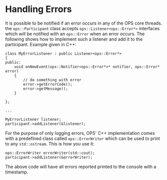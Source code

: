 # Handling Errors #
It is possible to be notified if an error occurs in any of the OPS core threads.
the `ops::Participant` class accepts `ops::Listener<ops::Error*>` interfaces which will be notified with an `ops::Error` when an error occurs. The following shows how to implement such a listener and add it to the participant. Example given in C++:

```
class MyErrorListener : public Listener<ops::Error*>
{
public:
	void onNewEvent(ops::Notifier<ops::Error*>* notifier, ops::Error* error)
	{
		// do something with error
		error->getErrorCode();
		error->getMessage();
	}

};

...

MyErrorListener listener;
participant->addListener(&listener);

```

For the purpose of only logging errors, OPS' C++ implementation comes with a predefined class called `ops::ErrorWriter` which can be used to print to any `std::ostream`. This is how you use it:

```
ops::ErrorWriter errorWriter(std::cout);
participant->addListener(&errorWriter);
```

The above code will have all errors reported printed to the console with a timestamp.
